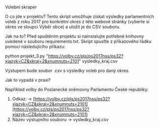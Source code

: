 Volební skraper

O co jde v projektu?
Tento skript umožňuje získat výsledky parlamentních voleb z roku 2017 pro konkrétní okres z této webové stránky (vyberte si okres ve sloupci Výběr obce) a uložit je do CSV souboru.

Jak na to?
Před spuštěním projektu si nainstalujte potřebné knihovny uvedené v souboru requirements.txt. Skript spusťte z příkazového řádku pomocí následujícího příkazu:

python projekt_3.py "https://volby.cz/pls/ps2017nss/ps32?xjazyk=CZ&xkraj=2&xnumnuts=2101" vysledky_kraj.csv

Výstupem bude soubor .csv s výsledky voleb pro daný okres.

Jak to vypadá v praxi?

Například volby do Poslanecké sněmovny Parlamentu České republiky:
1. Odkaz: -> [https://volby.cz/pls/ps2017nss/ps32?xjazyk=CZ&xkraj=2&xnumnuts=2101](https://volby.cz/pls/ps2017nss/ps32?xjazyk=CZ&xkraj=2&xnumnuts=2101)
2. Název výstupního souboru -> vysledky_kraj.csv
